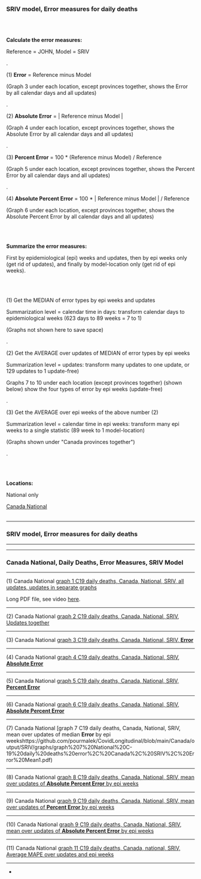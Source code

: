 ### SRIV model, Error measures for daily deaths 

<br/><br/>

**Calculate the error measures:**

Reference = JOHN, Model = SRIV 

.

(1) **Error** = Reference minus Model 

(Graph 3 under each location, except provinces together, shows the Error by all calendar days and all updates)

.

(2) **Absolute Error** = | Reference minus Model | 

(Graph 4 under each location, except provinces together, shows the Absolute Error by all calendar days and all updates)

.

(3) **Percent Error** = 100 * (Reference minus Model) / Reference

(Graph 5 under each location, except provinces together, shows the Percent Error by all calendar days and all updates)

.

(4) **Absolute Percent Error** = 100 * | Reference minus Model | / Reference

(Graph 6 under each location, except provinces together, shows the Absolute Percent Error by all calendar days and all updates)


<br/><br/>

**Summarize the error measures:**

First by epidemiological (epi) weeks and updates, then by epi weeks only (get rid of updates), and finally by model-location only (get rid of epi weeks).

<br/><br/>


(1) Get the MEDIAN of error types by epi weeks and updates

Summarization level = calendar time in days: transform calendar days to epidemiological weeks (623 days to 89 weeks = 7 to 1)

(Graphs not shown here to save space)

.

(2) Get the AVERAGE over updates of MEDIAN of error types by epi weeks

Summarization level = updates: transform many updates to one update, or 129 updates to 1 update-free)

Graphs 7 to 10 under each location (except provinces together) (shown below) show the four types of error by epi weeks (update-free)

.

(3) Get the AVERAGE over epi weeks of the above number (2)

Summarization level = calendar time in epi weeks: transform many epi weeks to a single statistic (89 week to 1 model-location)

(Graphs shown under "Canada provinces together")

.

<br/><br/>


**Locations:**

National only

[Canada National](https://github.com/pourmalek/CovidLongitudinal/tree/main/Canada/output/SRIV#canada-national) 
<br/><br/>


****

### SRIV model, Error measures for daily deaths


****
****

### Canada National, Daily Deaths, Error Measures, SRIV Model

****

(1) Canada National [graph 1 C19 daily deaths, Canada, National, SRIV, all updates, updates in separate graphs](https://github.com/pourmalek/CovidLongitudinal/blob/main/Canada/output/SRIV/graphs/graph%201%20C19%20daily%20deaths%2C%20Canada%2C%20National%2C%20SRIV%2C%20all%20updates.pdf)

Long PDF file, see video [here]().

****

(2) Canada National [graph 2 C19 daily deaths, Canada, National, SRIV, Updates together](https://github.com/pourmalek/CovidLongitudinal/blob/main/Canada/output/SRIV/graphs/graph%202%20National%20C-19%20daily%20deaths%2C%20Canada%2C%20SRIV%2C%20reference%20scenario%2C%20all%20updates.pdf)


****

(3) Canada National [graph 3 C19 daily deaths, Canada, National, SRIV, **Error**](https://github.com/pourmalek/CovidLongitudinal/blob/main/Canada/output/SRIV/graphs/graph%203%20National%20C-19%20daily%20deaths%20error%2C%20Canada%2C%20SRIV%2C%20all%20updates.pdf)


****

(4) Canada National [graph 4 C19 daily deaths, Canada, National, SRIV, **Absolute Error**](https://github.com/pourmalek/CovidLongitudinal/blob/main/Canada/output/SRIV/graphs/graph%204%20National%20C-19%20daily%20deaths%20absolute%20error%2C%20Canada%2C%20SRIV%2C%20all%20updates.pdf)


****

(5) Canada National [graph 5 C19 daily deaths, Canada, National, SRIV, **Percent Error**](https://github.com/pourmalek/CovidLongitudinal/blob/main/Canada/output/SRIV/graphs/graph%205%20National%20C-19%20daily%20deaths%20percent%20error%2C%20Canada%2C%20SRIV%2C%20all%20updates.pdf)


****

(6) Canada National [graph 6 C19 daily deaths, Canada, National, SRIV, **Absolute Percent Error**](https://github.com/pourmalek/CovidLongitudinal/blob/main/Canada/output/SRIV/graphs/graph%206%20National%20C-19%20daily%20deaths%20absolute%20percent%20error%2C%20Canada%2C%20SRIV%2C%20all%20updates.pdf)


**** 

(7) Canada National [graph 7 C19 daily deaths, Canada, National, SRIV, mean over updates of median **Error** by epi weekshttps://github.com/pourmalek/CovidLongitudinal/blob/main/Canada/output/SRIV/graphs/graph%207%20National%20C-19%20daily%20deaths%20error%2C%20Canada%2C%20SRIV%2C%20Error%20Mean1.pdf)


****

(8) Canada National [graph 8 C19 daily deaths, Canada, National, SRIV, mean over updates of **Absolute Percent Error** by epi weeks](https://github.com/pourmalek/CovidLongitudinal/blob/main/Canada/output/SRIV/graphs/graph%208%20National%20C-19%20daily%20deaths%20error%2C%20Canada%2C%20SRIV%2C%20Absolute%20Error%20Mean1.pdf)


****

(9) Canada National [graph 9 C19 daily deaths, Canada, National, SRIV, mean over updates of **Percent Error** by epi weeks](https://github.com/pourmalek/CovidLongitudinal/blob/main/Canada/output/SRIV/graphs/graph%209%20National%20C-19%20daily%20deaths%20error%2C%20Canada%2C%20SRIV%2C%20Percent%20Error%20Mean1.pdf)


****

(10) Canada National [graph 9 C19 daily deaths, Canada, National, SRIV, mean over updates of **Absolute Percent Error** by epi weeks](https://github.com/pourmalek/CovidLongitudinal/blob/main/Canada/output/SRIV/graphs/graph%2010%20National%20C-19%20daily%20deaths%20error%2C%20Canada%2C%20SRIV%2C%20Absolute%20Percent%20Error%20Mean1.pdf)


****

(11) Canada National [graph 11 C19 daily deaths, Canada, national, SRIV, Average MAPE over updates and epi weeks](https://github.com/pourmalek/CovidLongitudinal/blob/main/Canada/output/SRIV/graphs/graph%2011%20C19%20daily%20deaths%2C%20Canada%2C%20national%2C%20SRIV%2C%20Average%20MAPE.pdf)


****


*






